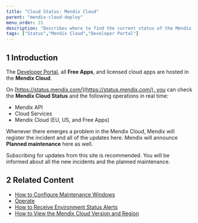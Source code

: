 ```yaml
---
title: "Cloud Status: Mendix Cloud"
parent: "mendix-cloud-deploy"
menu_order: 21
description: "Describes where to find the current status of the Mendix Cloud."
tags: ["Status","Mendix Cloud","Developer Portal"]
---
```


## 1 Introduction

The [Developer Portal](http://home.mendix.com), all **Free Apps**, and licensed cloud apps are hosted in the **Mendix Cloud**. 

On [https://status.mendix.com/](https://status.mendix.com/), you can check the **Mendix Cloud Status** and the following operations in real time:

* Mendix API
* Cloud Services
* Mendix Cloud (EU, US, and Free Apps)

Whenever there emerges a problem in the Mendix Cloud, Mendix will register the incident and all of the updates here. Mendix will announce **Planned maintenance** here as well. 

Subscribing for updates from this site is recommended. You will be informed about all the new incidents and the planned maintenance.

## 2 Related Content

* [How to Configure Maintenance Windows](maintenance-windows)
* [Operate](/developerportal/operate)
* [How to Receive Environment Status Alerts](/developerportal/operate/receive-alerts)
* [How to View the Mendix Cloud Version and Region](cloud-version-region)
